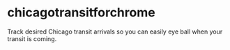 # chicagotransitforchrome
Track desired Chicago transit arrivals so you can easily eye ball when your transit is coming.
